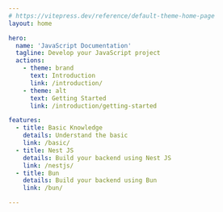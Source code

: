 ```yaml
---
# https://vitepress.dev/reference/default-theme-home-page
layout: home

hero:
  name: 'JavaScript Documentation'
  tagline: Develop your JavaScript project
  actions:
    - theme: brand
      text: Introduction
      link: /introduction/
    - theme: alt
      text: Getting Started
      link: /introduction/getting-started

features:
  - title: Basic Knowledge
    details: Understand the basic
    link: /basic/
  - title: Nest JS
    details: Build your backend using Nest JS
    link: /nestjs/
  - title: Bun
    details: Build your backend using Bun
    link: /bun/

---
```


<style>
:root {
  --vp-home-hero-name-color: transparent;
  --vp-home-hero-name-background: -webkit-linear-gradient(120deg, #bd34fe 30%, #41d1ff);

  --vp-home-hero-name-background-image: linear-gradient(-45deg, #bd34fe 50%, #47caff 50%);
}
</style>